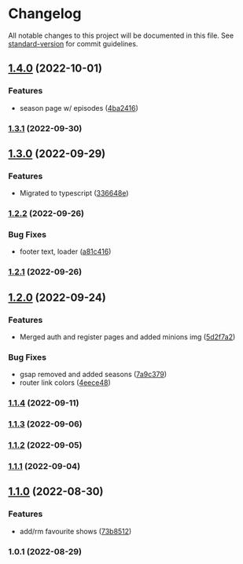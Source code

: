 # Changelog

All notable changes to this project will be documented in this file. See [standard-version](https://github.com/conventional-changelog/standard-version) for commit guidelines.

## [1.4.0](https://github.com/Kirolos-kr7/Webflix/compare/v1.3.1...v1.4.0) (2022-10-01)


### Features

* season page w/ episodes ([4ba2416](https://github.com/Kirolos-kr7/Webflix/commit/4ba241615723c11f41a2c92c0b3d31fbfa160d52))

### [1.3.1](https://github.com/Kirolos-kr7/Webflix/compare/v1.3.0...v1.3.1) (2022-09-30)

## [1.3.0](https://github.com/Kirolos-kr7/Webflix/compare/v1.2.2...v1.3.0) (2022-09-29)


### Features

* Migrated to typescript ([336648e](https://github.com/Kirolos-kr7/Webflix/commit/336648e63ddcbe678a848fd58975923c6b332671))

### [1.2.2](https://github.com/Kirolos-kr7/Webflix/compare/v1.2.1...v1.2.2) (2022-09-26)


### Bug Fixes

* footer text, loader ([a81c416](https://github.com/Kirolos-kr7/Webflix/commit/a81c416ac01bd146f4f5985724487e579e218192))

### [1.2.1](https://github.com/Kirolos-kr7/Webflix/compare/v1.2.0...v1.2.1) (2022-09-26)

## [1.2.0](https://github.com/Kirolos-kr7/Webflix/compare/v1.1.4...v1.2.0) (2022-09-24)


### Features

* Merged auth and register pages and added minions img ([5d2f7a2](https://github.com/Kirolos-kr7/Webflix/commit/5d2f7a203fbc77c4bc260538ea0dc00e930a8351))


### Bug Fixes

* gsap removed and added seasons ([7a9c379](https://github.com/Kirolos-kr7/Webflix/commit/7a9c3790dfb881f067af446138a208baa03a31c0))
* router link colors ([4eece48](https://github.com/Kirolos-kr7/Webflix/commit/4eece4823231d05be16f92bc7c4152d8c77fafa1))

### [1.1.4](https://github.com/Kirolos-kr7/Webflix/compare/v1.1.3...v1.1.4) (2022-09-11)

### [1.1.3](https://github.com/Kirolos-kr7/Webflix/compare/v1.1.2...v1.1.3) (2022-09-06)

### [1.1.2](https://github.com/Kirolos-kr7/Webflix/compare/v1.1.1...v1.1.2) (2022-09-05)

### [1.1.1](https://github.com/Kirolos-kr7/Webflix/compare/v1.1.0...v1.1.1) (2022-09-04)

## [1.1.0](https://github.com/Kirolos-kr7/Webflix/compare/v1.0.1...v1.1.0) (2022-08-30)


### Features

* add/rm favourite shows ([73b8512](https://github.com/Kirolos-kr7/Webflix/commit/73b851248d05c2d6f74e6de8779cc835b2d345b9))

### 1.0.1 (2022-08-29)
